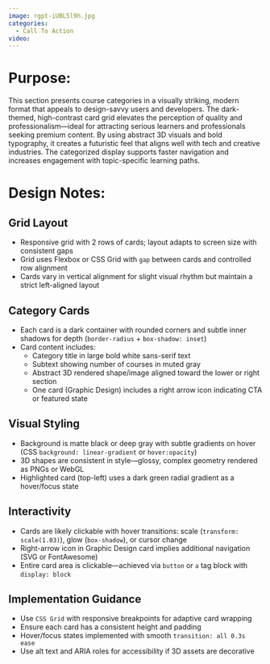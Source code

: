 ```yaml
---
image: rgpt-iUBL5l9h.jpg
categories:
  - Call To Action
video:
---
```

# Purpose:
This section presents course categories in a visually striking, modern format that appeals to design-savvy users and developers. The dark-themed, high-contrast card grid elevates the perception of quality and professionalism—ideal for attracting serious learners and professionals seeking premium content. By using abstract 3D visuals and bold typography, it creates a futuristic feel that aligns well with tech and creative industries. The categorized display supports faster navigation and increases engagement with topic-specific learning paths.

# Design Notes:

## Grid Layout
* Responsive grid with 2 rows of cards; layout adapts to screen size with consistent gaps
* Grid uses Flexbox or CSS Grid with `gap` between cards and controlled row alignment
* Cards vary in vertical alignment for slight visual rhythm but maintain a strict left-aligned layout

## Category Cards
* Each card is a dark container with rounded corners and subtle inner shadows for depth (`border-radius` + `box-shadow: inset`)
* Card content includes:
  - Category title in large bold white sans-serif text
  - Subtext showing number of courses in muted gray
  - Abstract 3D rendered shape/image aligned toward the lower or right section
  - One card (Graphic Design) includes a right arrow icon indicating CTA or featured state

## Visual Styling
* Background is matte black or deep gray with subtle gradients on hover (CSS `background: linear-gradient` or `hover:opacity`)
* 3D shapes are consistent in style—glossy, complex geometry rendered as PNGs or WebGL
* Highlighted card (top-left) uses a dark green radial gradient as a hover/focus state

## Interactivity
* Cards are likely clickable with hover transitions: scale (`transform: scale(1.03)`), glow (`box-shadow`), or cursor change
* Right-arrow icon in Graphic Design card implies additional navigation (SVG or FontAwesome)
* Entire card area is clickable—achieved via `button` or `a` tag block with `display: block`

## Implementation Guidance
* Use `CSS Grid` with responsive breakpoints for adaptive card wrapping
* Ensure each card has a consistent height and padding
* Hover/focus states implemented with smooth `transition: all 0.3s ease`
* Use alt text and ARIA roles for accessibility if 3D assets are decorative
